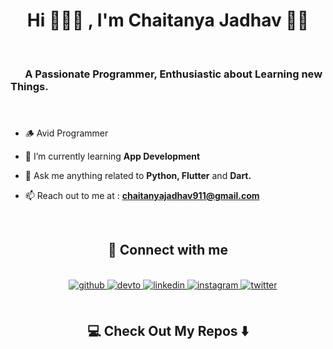 <h1 align="center">Hi 👨🏻‍💻 , I'm Chaitanya Jadhav 👋🏻</h1>
&nbsp;&nbsp;&nbsp; 
<h3 align="left">&nbsp;&nbsp;&nbsp;&nbsp;&nbsp;&nbsp;A Passionate Programmer, Enthusiastic about Learning new Things.</h3>

#### &nbsp;&nbsp;&nbsp; ####

- 🪵  Avid Programmer 

- 🥣 I’m currently learning **App  Development**

- 💬 Ask me anything related to **Python, Flutter** and **Dart.**

- 📫 Reach out to me at : **chaitanyajadhav911@gmail.com**

&nbsp;&nbsp;&nbsp; 


<h2 align="center">🧤 Connect with me</h2>
&nbsp;&nbsp;&nbsp;

<div align="center">
&nbsp;&nbsp;&nbsp;

<a href="https://github.com/quibler7" target="_blank">
<img src=https://img.shields.io/badge/github-%2324292e.svg?&style=for-the-badge&logo=github&logoColor=white alt=github style="margin-bottom: 5px;" />
</a>
<a href="https://dev.to/quibler7" target="_blank">
<img src=https://img.shields.io/badge/dev.to-%2308090A.svg?&style=for-the-badge&logo=dev.to&logoColor=white alt=devto style="margin-bottom: 5px;" />
</a>
<a href="https://www.linkedin.com/in/chaitanyjadhav/" target="_blank">
<img src=https://img.shields.io/badge/linkedin-%231E77B5.svg?&style=for-the-badge&logo=linkedin&logoColor=white alt=linkedin style="margin-bottom: 5px;" />
</a>
<a href="https://instagram.com/quibler7" target="_blank">
<img src=https://img.shields.io/badge/instagram-%23000000.svg?&style=for-the-badge&logo=instagram&logoColor=white alt=instagram style="margin-bottom: 5px;" />
</a>
<a href="https://twitter.com/quibler7" target="_blank">
<img src=https://img.shields.io/badge/twitter-%2300acee.svg?&style=for-the-badge&logo=twitter&logoColor=white alt=twitter style="margin-bottom: 5px;" />
</a>
  
</div>  
  

<br/>

<h2  align="center">💻 Check Out My Repos ⬇️ </h2>
